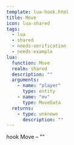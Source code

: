 ```yaml
---
template: lua-hook.html
title: Move
icon: lua-shared
tags:
  - lua
  - shared
  - needs-verification
  - needs-example
lua:
  function: Move
  realm: shared
  description: ""
  arguments:
    - name: "player"
      type: entity
    - name: "mv"
      type: MoveData
  returns:
    - type: unknown
      description: ""
---
```


<div class="lua__search__keywords">
hook Move &#x2013; ""
</div>
